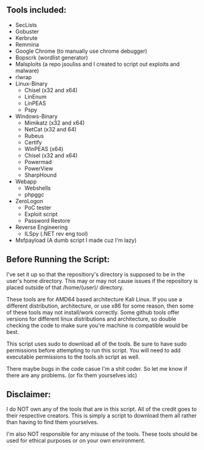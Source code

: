 ## Tools included:

- SecLists
- Gobuster
- Kerbrute
- Remmina
- Google Chrome (to manually use chrome debugger)
- Bopscrk (wordlist generator)
- Malsploits (a repo jsouliss and I created to script out exploits and malware)
- rlwrap
- Linux-Binary
  - Chisel (x32 and x64)
  - LinEnum
  - LinPEAS
  - Pspy
- Windows-Binary
  - Mimikatz (x32 and x64)
  - NetCat (x32 and 64)
  - Rubeus
  - Certify
  - WinPEAS (x64)
  - Chisel (x32 and x64)
  - Powermad
  - PowerView
  - SharpHound
- Webapp
  - Webshells
  - phpggc
- ZeroLogon
  - PoC tester
  - Exploit script
  - Password Restore
- Reverse Engineering
  - ILSpy (.NET rev eng tool)
- Msfpayload (A dumb script I made cuz I'm lazy)

## Before Running the Script:

I've set it up so that the repositiory's directory is supposed to be in the user's home directory. This may or may not cause issues if the repository is placed outside of that /home/(user)/ directory.

These tools are for AMD64 based architecture Kali Linux. If you use a different distribution, architecture, or use x86 for some reason, then some of these tools may not install/work correctly. Some github tools offer versions for different linux distributions and architecture, so double checking the code to make sure you're machine is compatible would be best. 

This script uses sudo to download all of the tools. Be sure to have sudo permissions before attempting to run this script.
You will need to add executable permissions to the tools.sh script as well. 

There maybe bugs in the code casue I'm a shit coder. So let me know if there are any problems. (or fix them yourselves idc)


## Disclaimer:

I do NOT own any of the tools that are in this script. All of the credit goes to their respective creators. This is simply a script to download them all rather than having to find them yourselves. 

I'm also NOT responsible for any misuse of the tools. These tools should be used for ethical purposes or on your own environment. 
